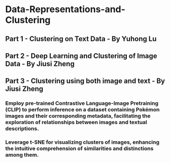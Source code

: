 # Data-Representations-and-Clustering
## Part 1 - Clustering on Text Data - By Yuhong Lu

## Part 2 - Deep Learning and Clustering of Image Data - By Jiusi Zheng

## Part 3 - Clustering using both image and text - By Jiusi Zheng

### Employ pre-trained Contrastive Language-Image Pretraining (CLIP) to perform inference on a dataset containing Pokémon images and their corresponding metadata, facilitating the exploration of relationships between images and textual descriptions.

### Leverage t-SNE for visualizing clusters of images, enhancing the intuitive comprehension of similarities and distinctions among them.
